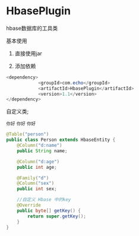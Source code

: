 # HbasePlugin
hbase数据库的工具类

基本使用
1. 直接使用jar

2. 添加依赖
```Java
<dependency>
            <groupId>com.echo</groupId>
            <artifactId>HbasePlugin</artifactId>
            <version>1.1</version>
</dependency>
```

自定义类;

`你好`
`你好`
`你好`


```Java
@Table("person")
public class Person extends HbaseEntity {
    @Column("d:name")
    public String name;

    @Column("d:age")
    public int age;

    @Family("d")
    @Column("sex")
    public int sex;

    //自定义 Hbase 中的key
    @Override
    public byte[] getKey() {
        return super.getKey();
    }
}
```

